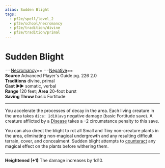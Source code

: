 ```yaml
---
alias: Sudden Blight
tags:
  - pf2e/spell/level_2
  - pf2e/school/necromancy
  - pf2e/tradition/divine
  - pf2e/tradition/primal
---
```


# Sudden Blight

==[Necromancy](Necromancy.md)== ==[Negative](Negative.md)==  
__Source__ Advanced Player's Guide pg. 226 2.0  
**Traditions** divine, primal  
**Cast** ►► somatic, verbal  
**Range** 120 feet; **Area** 20-foot burst  
**Saving Throw** basic Fortitude

---

You accelerate the processes of decay in the area. Each living creature in the area takes `dice: 2d10|avg` negative damage (basic Fortitude save). A creature afflicted by a [Disease](Disease.md) takes a –2 circumstance penalty to this save.

You can also direct the blight to rot all Small and Tiny non-creature plants in the area, eliminating non-magical undergrowth and any resulting difficult terrain, cover, and concealment. Sudden blight attempts to [counteract](Counteracting.md) any magical effect on the plants before withering them.

<hr>

**Heightened (+1)** The damage increases by 1d10.
